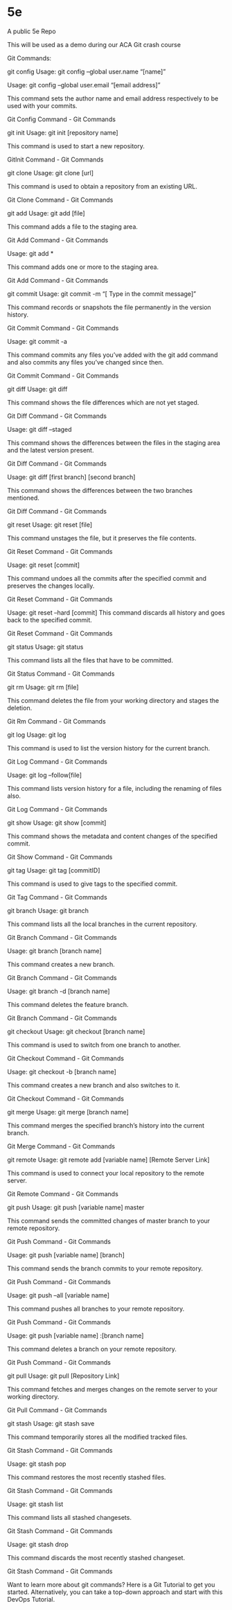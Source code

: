 # 5e
A public 5e Repo

This will be used as a demo during our ACA Git crash course



Git Commands:


git config
Usage: git config –global user.name “[name]”  

Usage: git config –global user.email “[email address]”  

This command sets the author name and email address respectively to be used with your commits.

Git Config Command - Git Commands 

git init
Usage: git init [repository name]

 

This command is used to start a new repository.

GitInit Command - Git Commands 

git clone
Usage: git clone [url]  

This command is used to obtain a repository from an existing URL.

Git Clone Command - Git Commands 

git add
Usage: git add [file]  

This command adds a file to the staging area.

Git Add Command - Git Commands 

Usage: git add *  

This command adds one or more to the staging area.

Git Add Command - Git Commands 

git commit
Usage: git commit -m “[ Type in the commit message]”  

This command records or snapshots the file permanently in the version history.

Git Commit Command - Git Commands 

Usage: git commit -a  

This command commits any files you’ve added with the git add command and also commits any files you’ve changed since then.

Git Commit Command - Git Commands 

git diff
Usage: git diff  

This command shows the file differences which are not yet staged.

Git Diff Command - Git Commands 

 Usage: git diff –staged 

This command shows the differences between the files in the staging area and the latest version present.

Git Diff Command - Git Commands 

Usage: git diff [first branch] [second branch]  

This command shows the differences between the two branches mentioned.

Git Diff Command - Git Commands 

git reset
Usage: git reset [file]  

This command unstages the file, but it preserves the file contents.

Git Reset Command - Git Commands 

Usage: git reset [commit]  

This command undoes all the commits after the specified commit and preserves the changes locally.

Git Reset Command - Git Commands 

Usage: git reset –hard [commit]  This command discards all history and goes back to the specified commit.

Git Reset Command - Git Commands 

git status
Usage: git status  

This command lists all the files that have to be committed.

Git Status Command - Git Commands 

git rm
Usage: git rm [file]  

This command deletes the file from your working directory and stages the deletion.

Git Rm Command - Git Commands 

git log
Usage: git log  

This command is used to list the version history for the current branch.

Git Log Command - Git Commands 

Usage: git log –follow[file]  

This command lists version history for a file, including the renaming of files also.

Git Log Command - Git Commands 

git show
Usage: git show [commit]  

This command shows the metadata and content changes of the specified commit.

Git Show Command - Git Commands 

git tag
Usage: git tag [commitID]  

This command is used to give tags to the specified commit.

Git Tag Command - Git Commands 

git branch
Usage: git branch  

This command lists all the local branches in the current repository.

Git Branch Command - Git Commands 

Usage: git branch [branch name]  

This command creates a new branch.

Git Branch Command - Git Commands 

Usage: git branch -d [branch name]  

This command deletes the feature branch.

Git Branch Command - Git Commands 

git checkout
Usage: git checkout [branch name]  

This command is used to switch from one branch to another.

Git Checkout Command - Git Commands 

Usage: git checkout -b [branch name]  

This command creates a new branch and also switches to it.

Git Checkout Command - Git Commands 

git merge
Usage: git merge [branch name]  

This command merges the specified branch’s history into the current branch.

Git Merge Command - Git Commands 

git remote
Usage: git remote add [variable name] [Remote Server Link]  

This command is used to connect your local repository to the remote server.

Git Remote Command - Git Commands 

git push
Usage: git push [variable name] master  

This command sends the committed changes of master branch to your remote repository.

Git Push Command - Git Commands 

Usage: git push [variable name] [branch]  

This command sends the branch commits to your remote repository.

Git Push Command - Git Commands 

Usage: git push –all [variable name]  

This command pushes all branches to your remote repository.

Git Push Command - Git Commands   

Usage: git push [variable name] :[branch name]  

This command deletes a branch on your remote repository.

Git Push Command - Git Commands 

git pull
Usage: git pull [Repository Link]  

This command fetches and merges changes on the remote server to your working directory.

Git Pull Command - Git Commands 

git stash
Usage: git stash save  

This command temporarily stores all the modified tracked files.

Git Stash Command - Git Commands 

Usage: git stash pop  

This command restores the most recently stashed files.

Git Stash Command - Git Commands 

Usage: git stash list  

This command lists all stashed changesets.

Git Stash Command - Git Commands 

Usage: git stash drop  

This command discards the most recently stashed changeset.

Git Stash Command - Git Commands 

Want to learn more about git commands? Here is a Git Tutorial to get you started. Alternatively, you can take a top-down approach and start with this DevOps Tutorial.